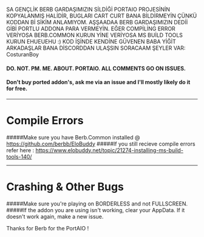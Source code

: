 SA GENÇLİK BERB GARDAŞIMIZIN SİLDİĞİ PORTAIO PROJESİNİN KOPYALANMIŞ HALİDİR, BUGLARI CART CURT BANA BİLDİRMEYİN ÇÜNKÜ KODDAN Bİ SİKİM ANLAMIYOM. AŞŞAADAA BERB GARDAŞIMIZIN DEDİİ GİBİ PORTLU ADDONA PARA VERMEYİN.
EĞER COMPİLİNG ERROR VERİYOSA BERB.COMMON KURUN YİNE VERİYOSA MS BUİLD TOOLS KURUN EHUEUEHU :)
KOD İŞİNDE KENDİNE GÜVENEN BABA YİĞİT ARKADAŞLAR BANA DİSCORDDAN ULAŞSIN SORACAAM ŞEYLER VAR: CosturanBoy

#### DO. NOT. PM. ME. ABOUT. PORTAIO. ALL COMMENTS GO ON ISSUES.
#### Don't buy ported addon's, ask me via an issue and I'll mostly likely do it for free.

---

# Compile Errors
#####Make sure you have Berb.Common installed @ https://github.com/berbb/EloBuddy
#####If you still recieve compile errors refer here : https://www.elobuddy.net/topic/21274-installing-ms-build-tools-140/

---

# Crashing & Other Bugs
#####Make sure you're playing on BORDERLESS and not FULLSCREEN.
#####If the addon you are using isn't working, clear your AppData. If it doesn't work again, make a new issue.

Thanks for Berb for the PortAIO !
